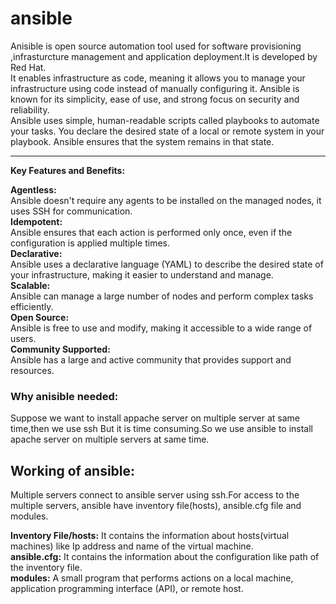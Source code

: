 # ansible
Anisible is open source automation tool used for software provisioning ,infrasturcture management and application deployment.It is developed by Red Hat.<br/>
It enables infrastructure as code, meaning it allows you to manage your infrastructure using code instead of manually configuring it. Ansible is known for its simplicity, ease of use, and strong focus on security and reliability.<br/> 
Ansible uses simple, human-readable scripts called playbooks to automate your tasks. You declare the desired state of a local or remote system in your playbook. Ansible ensures that the system remains in that state.<br/>

-----------------------------------------------------------------------------------------------------------------------------------------------------

**Key Features and Benefits:** <br/>

**Agentless:** <br/>
Ansible doesn't require any agents to be installed on the managed nodes, it uses SSH for communication.
<br/>
**Idempotent:** <br/>
Ansible ensures that each action is performed only once, even if the configuration is applied multiple times.
<br/>
**Declarative:** <br/>
Ansible uses a declarative language (YAML) to describe the desired state of your infrastructure, making it easier to understand and manage.
<br/>
**Scalable:** <br/>
Ansible can manage a large number of nodes and perform complex tasks efficiently. 
<br/>
**Open Source:** <br/>
Ansible is free to use and modify, making it accessible to a wide range of users. 
<br/>
**Community Supported:** <br/>
Ansible has a large and active community that provides support and resources. 
<br/>

<h3>Why anisible needed:</h3>
  Suppose we want to install appache server on multiple server at same time,then we use ssh But it is time consuming.So we use ansible to install apache server on multiple servers at 
  same time.

<h2>Working of ansible:</h2>
  Multiple servers connect to ansible server using ssh.For access to the multiple servers, ansible have inventory file(hosts), ansible.cfg file and modules.
  <br/>
  
  **Inventory File/hosts:**  It contains the information about hosts(virtual machines) like Ip address and name of the virtual machine.
  <br/>
  **ansible.cfg:** It contains the information about the configuration like path of the inventory file.
  <br/>
  **modules:** A small program that performs actions on a local machine, application programming interface (API), or remote host.
  <br/>

